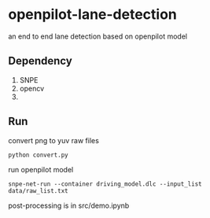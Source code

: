 # openpilot-lane-detection
an end to end lane detection based on openpilot model

## Dependency
1. SNPE
2. opencv
3. 

## Run
convert png to yuv raw files
```
python convert.py
```

run openpilot model
```
snpe-net-run --container driving_model.dlc --input_list data/raw_list.txt
```

post-processing is in src/demo.ipynb
